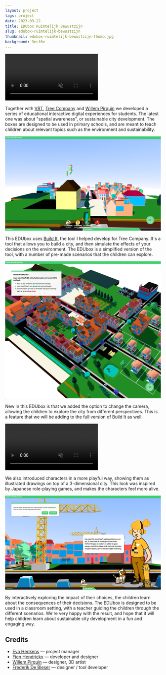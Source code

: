 ```yaml
---
layout: project
tags: project
date: 2023-03-22
title: EDUbox Ruimtelijk Bewustzijn
slug: edubox-ruimtelijk-bewustzijn
thumbnail: edubox-ruimtelijk-bewustzijn-thumb.jpg
background: 3ecf6e
---
```


<div class="full-width top-video">
<video src="https://debleser.s3.eu-central-1.amazonaws.com/enigmeta/projects/edubox-ruimtelijk-bewustzijn/full.mp4" autoplay loop muted playsinline></video>
</div>

Together with [VRT](https://www.vrt.be/nl/edubox/), [Tree Company](https://treecompany.be/) and [Willem Pirquin](https://www.willempirquin.be/) we developed a series of educational interactive digital experiences for students. The latest one was about "spatial awareness", or sustainable city development. The boxes are designed to be used in primary schools, and are meant to teach children about relevant topics such as the environment and sustainability.

<div class="full-width">
    <img src="/media/projects/edubox-ruimtelijk-bewustzijn/overview.jpg" alt="Overview of the digital city" />
</div>
<!-- ![Overview of the digital city](/media/projects/edubox-ruimtelijk-bewustzijn/overview.jpg) -->

This EDUbox uses [Build It](https://treecompany.be/build-it-interactieve-simulatie/), the tool I helped develop for Tree Company. It's a tool that allows you to build a city, and then simulate the effects of your decisions on the environment. The EDUbox is a simplified version of the tool, with a number of pre-made scenarios that the children can explore.

![Results Page](/media/projects/edubox-ruimtelijk-bewustzijn/results-page.jpg)

New in this EDUbox is that we added the option to change the camera, allowing the children to explore the city from different perspectives. This is a feature that we will be adding to the full version of Build It as well.

<video src="https://debleser.s3.eu-central-1.amazonaws.com/enigmeta/projects/edubox-ruimtelijk-bewustzijn/camera-controls.mp4" autoplay loop muted playsinline></video>

We also introduced characters in a more playful way, showing them as illustrated drawings on top of a 3-dimensional city. This look was inspired by Japanese role-playing games, and makes the characters feel more alive.

<div class="full-width">
    <img src="/media/projects/edubox-ruimtelijk-bewustzijn/character-screen.jpg" alt="Character Screen" />
</div>

By interactively exploring the impact of their choices, the children learn about the consequences of their decisions. The EDUbox is designed to be used in a classroom setting, with a teacher guiding the children through the different scenarios. We're very happy with the result, and hope that it will help children learn about sustainable city development in a fun and engaging way.

## Credits

- [Eva Henkens](https://www.treecompany.be/) — project manager
- [Fien Hendrickx](https://www.treecompany.be/) — developer and designer
- [Willem Pirquin](https://www.willempirquin.be/) — designer, 3D artist
- [Frederik De Bleser](https://www.enigmeta.com/) — designer / tool developer
